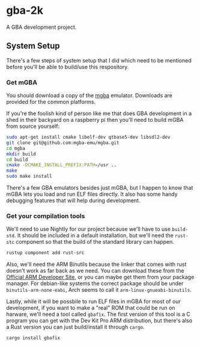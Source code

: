 # gba-2k

A GBA development project.

## System Setup

There's a few steps of system setup that I did which need to be mentioned before
you'll be able to build/use this respository.

### Get mGBA

You should download a copy of the [mgba](https://mgba.io/downloads.html)
emulator. Downloads are provided for the common platforms.

If you're the foolish kind of person like me that does GBA development in a shed
in their backyard on a raspberry pi then you'll need to build mGBA from source
yourself:

```sh
sudo apt-get install cmake libelf-dev qtbase5-dev libsdl2-dev
git clone git@github.com:mgba-emu/mgba.git
cd mgba
mkdir build
cd build
cmake -DCMAKE_INSTALL_PREFIX:PATH=/usr ..
make
sudo make install
```

There's a few GBA emulators besides just mGBA, but I happen to know that mGBA
lets you load and run ELF files directly. It also has some handy debugging
features that will help during development.

### Get your compilation tools

We'll need to use Nightly for our project because we'll have to use `build-std`.
It should be included in a default installation, but we'll need the `rust-stc`
component so that the build of the standard library can happen.

```sh
rustup component add rust-src
```

Also, we'll need the ARM Binutils because the linker that comes with rust
doesn't work as far back as we need. You can download these from the [Official
ARM Developer Site][arm-dev], or you can maybe get them from your package
manager. For debian-like systems the correct package should be under
`binutils-arm-none-eabi`, Arch seems to call it `arm-linux-gnueabi-binutils`.

[arm-dev]: https://developer.arm.com/downloads/-/arm-gnu-toolchain-downloads

Lastly, while it will be possbile to run ELF files in mGBA for most of our
development, if you want to make a "real" ROM that could be run on harware,
we'll need a tool called `gbafix`. The first version of this tool is a C program
you can get with the Dev Kit Pro ARM distribution, but there's also a Rust
version you can just build/install it through `cargo`.

```sh
cargo install gbafix
```
